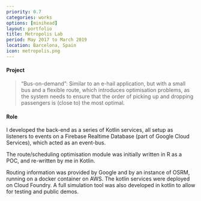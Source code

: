```yaml
---
priority: 0.7
categories: works
options: [minihead]
layout: portfolio
title: Metropolis Lab
period: May 2017 to March 2019
location: Barcelona, Spain
icon: metropolis.png
---
```

#### Project

> “Bus-on-demand”: Similar to an e-hail application, but with a small bus and a flexible route, which introduces optimisation problems, as the system needs to ensure that the order of picking up and dropping passengers is (close to) the most optimal.

#### Role

I developed the back-end as a series of Kotlin services, all setup as listeners to events on a Firebase Realtime Database (part of Google Cloud Services), which acted as an event-bus. 

The route/scheduling optimisation module was initially written in R as a POC, and re-written by me in Kotlin. 

Routing information was provided by Google and by an instance of OSRM, running on a docker container on AWS. The kotlin services were deployed on Cloud Foundry.  A full simulation tool was also developed in kotlin to allow for testing and public demos. 



